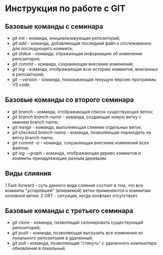 # Инструкция по работе с GIT
## Базовые команды с семинара
* *git init* - команда, инициализирующая репозиторий;  
* *git add* - команда, добавляющая последний файл к отслеживанию для последующего коммита;
* *git status* - команда, отражающая информацию  об изменении репозитория;
* *git commit* - команда, сохраняющая внесение изменений;
* *git log* - команда, отображающая всю историю коммитов, внесенных в репозиторий;
* *git --version* - команда, показывающая текущую версию программы VS code.

## Базовые команды со второго семинара
* *git branch* - команда, отображающая список существующих веток;
* *git branch branch-name* - команда, создающая новую ветку с именем branch-name;
* *git merge* - команда, выполняющая слияние отдельных веток;
* *git checkout branch-name* - команда, позволяющая переходить на ветку branch-name;
* *git commit -a* - команда, сохраняющая внесение изменений всех файлов;
* *git log --graph* - команда, отображающая дерево коммитов и коммиты принадлежащие разным деревьям.

## Виды слияния
1 Fast-forward - суть данного вида слияния состоит в том, что все коммиты "устаревшей" (вливаемой) ветки применяются к коммитам основной ветки;
2 ORT - ситуация, когда конфликт отсутствует.

## Базовые команды с третьего семинара
* *git clone* - команда, позволящая склонировать существующий репозиторий;
* *git push* - команда, позволяющая выгрузить все изменения из локального репозитория в удаленный;
* *git pull* - команда, позволяющая "стянуть" с удаленного компьютера обновления в локальный.
